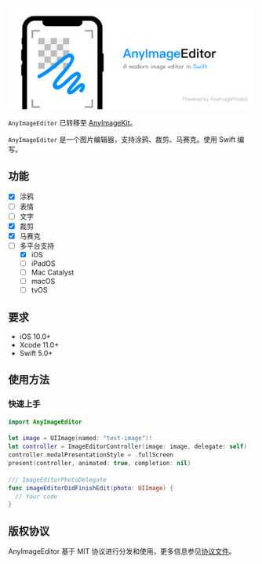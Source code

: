 ![AnyImagePicker](./Resources/TitleMap@2x.png)

`AnyImageEditor` 已转移至 [AnyImageKit](https://github.com/AnyImageProject/AnyImageKit)。

`AnyImageEditor` 是一个图片编辑器，支持涂鸦、裁剪、马赛克。使用 Swift 编写。

## 功能

- [x] 涂鸦
- [ ] 表情
- [ ] 文字
- [x] 裁剪
- [x] 马赛克
- [ ] 多平台支持
    - [x] iOS
    - [ ] iPadOS
    - [ ] Mac Catalyst
    - [ ] macOS
    - [ ] tvOS

## 要求

- iOS 10.0+
- Xcode 11.0+
- Swift 5.0+

## 使用方法

### 快速上手

```swift
import AnyImageEditor

let image = UIImage(named: "test-image")!
let controller = ImageEditorController(image: image, delegate: self)
controller.modalPresentationStyle = .fullScreen
present(controller, animated: true, completion: nil)

/// ImageEditorPhotoDelegate
func imageEditorDidFinishEdit(photo: UIImage) {
  // Your code
}
```

## 版权协议

AnyImageEditor 基于 MIT 协议进行分发和使用，更多信息参见[协议文件](./LICENSE)。
